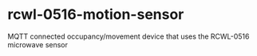 # rcwl-0516-motion-sensor
MQTT connected occupancy/movement device that uses the RCWL-0516 microwave sensor
